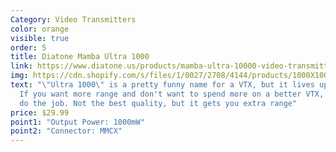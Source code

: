 ```yaml
---
Category: Video Transmitters
color: orange
visible: true
order: 5
title: Diatone Mamba Ultra 1000
link: https://www.diatone.us/products/mamba-ultra-10000-video-transmitter-m3
img: https://cdn.shopify.com/s/files/1/0027/2708/4144/products/1000X1000_2_3d1da5e4-16a9-4b61-ae55-74123be3ad9d_700x.jpg?v=1616570391
text: "\"Ultra 1000\" is a pretty funny name for a VTX, but it lives up to it.
  If you want more range and don't want to spend more on a better VTX, it will
  do the job. Not the best quality, but it gets you extra range"
price: $29.99
point1: "Output Power: 1000mW"
point2: "Connector: MMCX"
---
```

